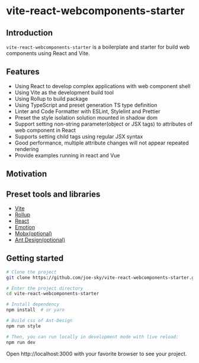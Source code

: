# vite-react-webcomponents-starter

## Introduction

`vite-react-webcomponents-starter` is a boilerplate and starter for build web components using React and Vite.

## Features

- Using React to develop complex applications with web component shell
- Using Vite as the development build tool
- Using Rollup to build package
- Using TypeScript and preset generation TS type definition
- Linter and Code Formatter with ESLint, Stylelint and Prettier
- Preset the style isolation solution mounted in shadow dom
- Support setting non-string parameter(object or JSX tags) to attributes of web component in React
- Supports setting child tags using regular JSX syntax
- Good performance, multiple attribute changes will not appear repeated rendering
- Provide examples running in react and Vue

## Motivation

## Preset tools and libraries

- [Vite](https://github.com/vitejs/vite)
- [Rollup](https://github.com/rollup/rollup)
- [React](https://reactjs.org/)
- [Emotion](https://github.com/emotion-js/emotion)
- [Mobx(optional)](https://mobx.js.org/)
- [Ant Design(optional)](https://ant.design/)

## Getting started

```bash
# Clone the project
git clone https://github.com/joe-sky/vite-react-webcomponents-starter.git

# Enter the project directory
cd vite-react-webcomponents-starter

# Install dependency
npm install  # or yarn

# Build css of Ant-Design
npm run style

# Then, you can run locally in development mode with live reload:
npm run dev
```

Open http://localhost:3000 with your favorite browser to see your project.

<!-- ```bash
.
├── README.md                # README file
├── next.config.js           # Next JS configuration
├── public                   # Public folder
│   └── assets
│       └── images           # Image used by default template
├── src
│   ├── layout               # Atomic layout components
│   ├── pages                # Next JS pages
│   ├── styles               # PostCSS style folder with Tailwind
│   ├── templates            # Default template
│   └── utils                # Utility folder
├── tailwind.config.js       # Tailwind CSS configuration
└── tsconfig.json            # TypeScript configuration
``` -->
